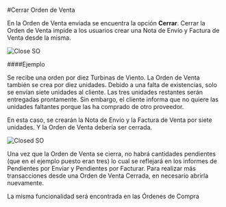 <!-- add-breadcrumbs -->
#Cerrar Orden de Venta

En la Orden de Venta enviada se encuentra la opción **Cerrar**. Cerrar la Orden de Venta impide a los usuarios crear una Nota de Envío y Factura de Venta desde la misma. 

<img alt="Close SO" class="screenshot"  src="{{docs_base_url}}/assets/img/articles/close-1.png">

####Ejemplo

Se recibe una orden por diez Turbinas de Viento. La Orden de Venta también se crea por diez unidades. Debido a una falta de existencias, solo se envían siete unidades al cliente. Las tres unidades restantes serán entregadas prontamente. Sin embargo, el cliente informa que no quiere las unidades faltantes porque las ha comprado de otro proveedor. 

En esta caso, se crearán la Nota de Envío y la Factura de Venta por siete unidades. Y la Orden de Venta debería ser cerrada. 

<img alt="Closed SO" class="screenshot"  src="{{docs_base_url}}/assets/img/articles/close-2.png">

Una vez que la Orden de Venta se cierra, no habrá cantidades pendientes (que en el ejemplo puesto eran tres) lo cual se reflejará en los informes de Pendientes por Enviar y Pendientes por Facturar. Para realizar más transacciones desde una Orden de Venta Cerrada, en necesario abrirla nuevamente. 

La misma funcionalidad será encontrada en las Órdenes de Compra

<!-- markdown -->